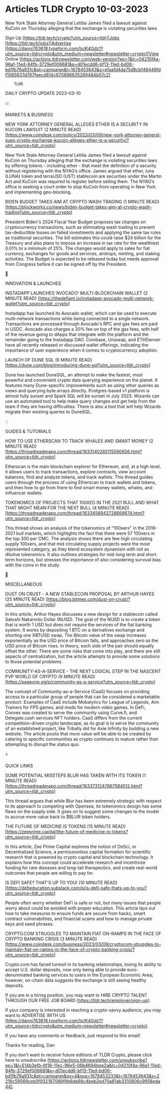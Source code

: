 # Articles TLDR Crypto 10-03-2023

New York State Attorney General Letitia James filed a lawsuit against
KuCoin on Thursday alleging that the exchange is violating securities
laws  

Sign Up [https://tldr.tech/crypto?utm_source=tldr]|Jobs
[https://tldr.tech/jobs]|Advertise
[https://danni763618.typeform.com/to/K4Gdz1?utm_source=tldrcrypto&utm_medium=newsletter#newsletter=crypto]|View
Online
[https://actions.tldrnewsletter.com/web-version?ep=1&lc=04210f4a-96a1-11ed-94fb-3729ef006681&p=d01ecdd6-bf13-11ed-bd06-bd1fb76a931c&pt=campaign&t=1678453643&s=efaafd4da75d8cb148449fdf1065837d767feecd814c670896635289484b57c2]


		TLDR 

DAILY CRYPTO UPDATE 2023-03-10

📈 

MARKETS & BUSINESS

NEW YORK ATTORNEY GENERAL ALLEGES ETHER IS A SECURITY IN KUCOIN
LAWSUIT (2 MINUTE READ)
[https://www.coindesk.com/policy/2023/03/09/new-york-attorney-general-sues-crypto-exchange-kucoin-alleges-ether-is-a-security/?utm_source=tldr_crypto]


New York State Attorney General Letitia James filed a lawsuit against
KuCoin on Thursday alleging that the exchange is violating securities
laws by offering tokens - including ether - that meet the definition
of a security without registering with the NYAG’s office. James
argued that ether, luna (LUNA) token and terraUSD (UST) stablecoin are
securities under the Martin Act and KuCoin was required to register
before selling them. The NYAG’s office is seeking a court order to
stop KuCoin from operating in New York and implementing geo-blocking. 

BIDEN BUDGET TAKES AIM AT CRYPTO WASH TRADING (1 MINUTE READ)
[https://blockworks.co/news/biden-budget-takes-aim-at-crypto-wash-trading?utm_source=tldr_crypto]


President Biden's 2024 Fiscal Year Budget proposes tax changes on
cryptocurrency transactions, such as eliminating wash trading to
prevent tax-deductible losses on failed investments and applying the
same tax rules as traditional securities. The bill estimates this
could raise $24 billion for the Treasury and also plans to impose an
increase in tax rate for the wealthiest 0.01% to a minimum of 25%. The
changes would apply to sales for fiat currency, exchanges for goods
and services, airdrops, minting, and staking activities. The Budget is
expected to be released today but needs approval from Congress before
it can be signed off by the President. 

🚀 

INNOVATION & LAUNCHES

INSTADAPP LAUNCHES ‘AVOCADO’ MULTI-BLOCKCHAIN WALLET (2 MINUTE
READ)
[https://thedefiant.io/instadapp-avocado-multi-network-wallet?utm_source=tldr_crypto]


Instadapp has launched its Avocado wallet, which can be used to
execute multi-network transactions while being connected to a single
network. Transactions are processed through Avocado's RPC and gas fees
are paid in USDC. Avocado also charges a 20% fee on top of the gas
fees, with half of the revenue going to dApps that integrate with the
platform and the remainder going to the Instadapp DAO. Coinbase,
Uniswap, and ETHDenver have all recently released or discussed wallet
offerings, indicating the importance of user experience when it comes
to cryptocurrency adoption. 

LAUNCH OF DUNE SQL (6 MINUTE READ)
[https://dune.com/blog/introducing-dune-sql?utm_source=tldr_crypto] 

Dune has launched DuneSQL, an attempt to make the fastest, most
powerful and convenient crypto data querying experience on the planet.
It features many Dune-specific improvements such as using other
queries as views and querying byte arrays directly. Postgres-based v1
platform is almost fully sunset and Spark SQL will be sunset in July
2023. Wizards can use an automated tool to help make query changes and
get help from the team if they are having difficulties. There is also
a tool that will help Wizards migrate their existing queries to
DuneSQL. 

💡 

GUIDES & TUTORIALS

HOW TO USE ETHERSCAN TO TRACK WHALES AND SMART MONEY (2 MINUTE READ)
[https://threadreaderapp.com/thread/1633140265115590656.html?utm_source=tldr_crypto]


Etherscan is the main blockchain explorer for Ethereum, and, at a high
level, it allows users to track transactions, explore contracts, view
account balances, find and analyze tokens, and track wallets. This
thread guides users through the process of using Etherscan to track
wallets and tokens, and then how to go from there to find smart money
wallets, whales, and influencer wallets. 

TOKENOMICS OF PROJECTS THAT 100XED IN THE 2021 BULL AND WHAT THAT
MIGHT MEAN FOR THE NEXT BULL (4 MINUTE READ)
[https://threadreaderapp.com/thread/1633456943728668674.html?utm_source=tldr_crypto]


This thread shows an analysis of the tokenomics of "100xers" in the
2018-2021 bull markets, which highlights the fact that there were 57
100xers in the top 300 per CMC. The analysis shows there are few high
circulating supply 100xers, and that mid circulating supply projects
were the most represented category, as they blend ecosystem dynamism
with not as dilutive tokenomics. It also outlines strategies for
mid-long term and short term horizons, but stresses the importance of
also considering survival bias with the coins in the study. 

🦄 

MISCELLANEOUS

DUST ON CRUST - A NEW STABLECOIN PROPOSAL BY ARTHUR HAYES (25 MINUTE
READ) [https://blog.bitmex.com/dust-on-crust/?utm_source=tldr_crypto] 

In this article, Arthur Hayes discusses a new design for a stablecoin
called Satoshi Nakamoto Dollar (NUSD). The goal of the NUSD is to
create a token that is worth 1 USD but does not require the services
of the fiat banking system. It works by depositing 1 BTC on a
derivatives exchange and shorting one XBTUSD swap. The Bitcoin value
of the swap increases exponentially as the USD price of Bitcoin falls,
and approaches zero as the USD price of Bitcoin rises. In theory, each
side of the pair should equally offset the other. There are some risks
that come into play, and there are still aspects of centralization,
but the article attempts to provide some solutions to those potential
problems. 

COMMUNITY-AS-A-SERVICE - THE NEXT LOGICAL STEP IN THE NASCENT PVP
WORLD OF CRYPTO (9 MINUTE READ)
[https://pageone.gg/p/community-as-a-service?utm_source=tldr_crypto] 

The concept of Community-as-a-Service (CaaS) focuses on providing
access to a particular group of people that can be considered a
marketable product. Examples of CaaS include Mobalytics for League of
Legends, Aim Trainers for FPS games, and mods for modern video games.
In DeFi, Convex was created to serve the community using Curve.fi, and
Delegate.cash services NFT holders. CaaS differs from the current
competition-driven crypto landscape, as its goal is to serve the
community of an established project, like Tribally did for Axie
Infinity by building a new website. The article posits that more value
will be able to be created by catering to specific communities as
crypto continues to mature rather than attempting to disrupt the
status quo. 

⚡ 

QUICK LINKS

SOME POTENTIAL MISSTEPS BLUR HAS TAKEN WITH ITS TOKEN (1 MINUTE READ)
[https://threadreaderapp.com/thread/1633731247867584512.html?utm_source=tldr_crypto]


This thread argues that while Blur has been extremely strategic with
respect to its approach to competing with Opensea, its tokenomics
design has some flaws on the supply side. It goes on to suggest some
changes to the model to accrue more value back to $BLUR token holders.


THE FUTURE OF MEDICINE IS TOKENS (15 MINUTE READ)
[https://zeeprime.capital/the-future-of-medicine-is-tokens?utm_source=tldr_crypto]


In this article, Zee Prime Capital explores the notion of DeSci, or
Decentralized Science, a permissionless capital formation for
scientific research that is powered by crypto capital and blockchain
technology. It explains how this concept could accelerate research and
incentivize funding for rare diseases and long-tail therapeutics, and
create real-world outcomes that people are willing to pay for. 

IS DEFI SAFE? THAT'S UP TO YOU! (10 MINUTE READ)
[https://defieducation.substack.com/p/is-defi-safe-thats-up-to-you?utm_source=tldr_crypto]


People often worry whether DeFi is safe or not, but many issues that
people worry about could be avoided with proper education. This
article lays out how to take measures to ensure funds are secure from
hacks, smart contract vulnerabilities, and financial scams and how to
manage private keys and seed phrases. 

CRYPTO.COM STRUGGLES TO MAINTAIN FIAT ON-RAMPS IN THE FACE OF CRYPTO
BANKING CRISIS (3 MINUTE READ)
[https://www.coindesk.com/business/2023/03/09/cryptocom-struggles-to-maintain-fiat-on-ramps-in-the-face-of-crypto-banking-crisis/?utm_source=tldr_crypto]


Crypto.com has faced turmoil in its banking relationships, losing its
ability to accept U.S. dollar deposits, now only being able to provide
euro-denominated banking services to users in the European Economic
Area; however, on-chain data suggests the exchange is still seeing
healthy deposits. 

If you are in a hiring position, you may want to HIRE CRYPTO TALENT
THROUGH OUR FREE JOB BOARD [https://tldr.tech/employer/sign-up]. 

If your company is interested in reaching a crypto-savvy audience, you
may want to ADVERTISE WITH US
[https://danni763618.typeform.com/to/K4Gdz1?utm_source=tldrcrypto&utm_medium=newsletter#newsletter=crypto].


If you have any comments or feedback, just respond to this email! 

Thanks for reading, 
Dan 

If you don't want to receive future editions of TLDR Crypto,
please click here to unsubscribe
[https://actions.tldrnewsletter.com/unsubscribe?ep=1&l=514b3efb-6f16-11ec-96e5-06b4694bee2a&lc=04210f4a-96a1-11ed-94fb-3729ef006681&p=d01ecdd6-bf13-11ed-bd06-bd1fb76a931c&pt=campaign&pv=4&spa=1678453233&t=1678453643&s=2216c59569ceb5f932187086f9b6de66c4beb2ed70a81ab3310806c9958eda44].


 